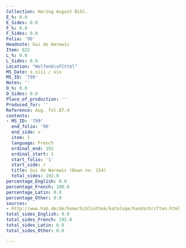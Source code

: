 ```yaml
---
Collection: Herzog August Bibl.
E_%: 0.0
E_Sides: 0.0
F_%: 0.0
F_Sides: 0.0
Folia: '96'
Headnote: Gui de Warewic
Item: 822
L_%: 0.0
L_Sides: 0.0
Location: "Wolfenb\xFCttel"
MS_Date: s.xiii / xiv
MS_ID: '799'
Notes: ''
O_%: 0.0
O_Sides: 0.0
Place_of_production: ''
Produced_for: ''
Reference: Aug. fol.87.4
contents:
- MS_ID: '799'
  end_folio: '96'
  end_side: v
  item: 1
  language: French
  ordinal_end: 192
  ordinal_start: 1
  start_folio: '1'
  start_side: r
  title: Gui de Warewic (Dean no. 154)
  total_sides: 192.0
percentage_English: 0.0
percentage_French: 100.0
percentage_Latin: 0.0
percentage_Other: 0.0
sources:
- http://www.hab.de/de/home/bibliothek/kataloge/handschriften.html
total_sides_English: 0.0
total_sides_French: 192.0
total_sides_Latin: 0.0
total_sides_Other: 0.0

---
```

